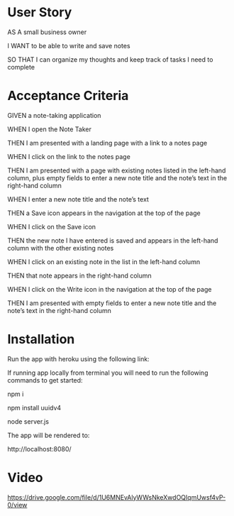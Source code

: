 # User Story

AS A small business owner

I WANT to be able to write and save notes

SO THAT I can organize my thoughts and keep track of tasks I need to complete

 
 # Acceptance Criteria

GIVEN a note-taking application

WHEN I open the Note Taker

THEN I am presented with a landing page with a link to a notes page

WHEN I click on the link to the notes page

THEN I am presented with a page with existing notes listed in the left-hand column, plus empty fields to enter a new note title and the note’s text in the right-hand column

WHEN I enter a new note title and the note’s text

THEN a Save icon appears in the navigation at the top of the page

WHEN I click on the Save icon

THEN the new note I have entered is saved and appears in the left-hand column with the other existing notes

WHEN I click on an existing note in the list in the left-hand column

THEN that note appears in the right-hand column

WHEN I click on the Write icon in the navigation at the top of the page

THEN I am presented with empty fields to enter a new note title and the note’s text in the right-hand column


# Installation

Run the app with heroku using the following link:

If running app locally from terminal you will need to run the following commands to get started:

npm i

npm install uuidv4

node server.js

The app will be rendered to:

http://localhost:8080/


# Video

https://drive.google.com/file/d/1U6MNEvAlyWWsNkeXwdOQIqmUwsf4vP-0/view
